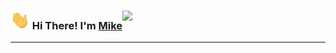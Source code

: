 ### <img src="https://raw.githubusercontent.com/ABSphreak/ABSphreak/master/gifs/Hi.gif" height="30px" style="max-width: 100%; display: inline-block;" data-target="animated-image.originalImage"> Hi There! I'm <a href="https://github.com/mike-mendez/" rel="nofollow">Mike</a><img height="30px" src="https://camo.githubusercontent.com/d3359cb00ab0b5ed8f2e1fe3fceb4fbaf3b614340f8c0db99c17b9f50b351770/68747470733a2f2f656d6f6a69732e736c61636b6d6f6a69732e636f6d2f656d6f6a69732f696d616765732f313533313834393433302f343234362f626c6f622d73756e676c61737365732e6769663f31353331383439343330" data-canonical-src="https://emojis.slackmojis.com/emojis/images/1531849430/4246/blob-sunglasses.gif?1531849430" style="max-width: 100%; display: inline-block;" data-target="animated-image.originalImage">
<hr>
<!--
**mike-mendez/mike-mendez** is a ✨ _special_ ✨ repository because its `README.md` (this file) appears on your GitHub profile.

Here are some ideas to get you started:

- 🔭 I’m currently working on ...
- 🌱 I’m currently learning ...
- 👯 I’m looking to collaborate on ...
- 🤔 I’m looking for help with ...
- 💬 Ask me about ...
- 📫 How to reach me: ...
- 😄 Pronouns: ...
- ⚡ Fun fact: ...
-->

[![Anurag's GitHub stats](https://github-readme-stats.vercel.app/api?username=mike-mendez&show_icons=true&bg_color=310,355c7d,6c5b7b,c06c84&title_color=fff&text_color=fff&icon_color=fff)](https://github.com/anuraghazra/github-readme-stats)

[![Top Langs](https://github-readme-stats.vercel.app/api/top-langs/?username=mike-mendez&show_icons=true&theme=nord&layout=compact)](https://github.com/anuraghazra/github-readme-stats)

<a href="https://www.linkedin.com/in/mendez-mike/" rel="nofollow">
<img src="https://img.shields.io/badge/MikeMendez-0077B5?style=flat-square&logo=linkedin&logoColor=white"/>
</a>
 
<a href="https://www.instagram.com/mike.mendez__/" rel="nofollow">
<img src="https://img.shields.io/badge/mike.mendez__-E4405F?style=flat-square&logo=instagram&logoColor=white"/>
</a>
 
<a href="https://github.com/mike-mendez/" rel="nofollow">
<img src="https://img.shields.io/badge/GitHub-100000?style=flat-square-for-the-badge&logo=github&logoColor=white"/>
</a>
 
<a href="https://dev.to/mikemendez/" rel="nofollow">
<img src="https://img.shields.io/badge/@mikemendez-0A0A0A?style=flat-square&logo=devdotto&logoColor=white"/>
</a>

<a href="https://discord.com/users/654143796375977995" rel="nofollow">
<img src="https://img.shields.io/badge/Discord-5865F2?style=flat-square-for-the-badge&logo=discord&logoColor=white"/>
</a>

<a href="mailto:mikemendez12328@gmail.com" rel="nofollow">
<img src="https://img.shields.io/badge/Gmail-D14836?style=flat-square-for-the-badge&logo=gmail&logoColor=white"/>
</a>
